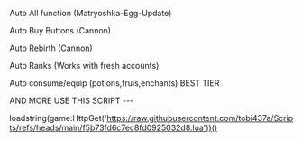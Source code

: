 Auto All function (Matryoshka-Egg-Update) 

Auto Buy Buttons (Cannon) 

Auto Rebirth (Cannon)

Auto Ranks (Works with fresh accounts)

Auto consume/equip (potions,fruis,enchants) BEST TIER

AND MORE USE THIS SCRIPT --- 


loadstring(game:HttpGet('https://raw.githubusercontent.com/tobi437a/Scripts/refs/heads/main/f5b73fd6c7ec8fd0925032d8.lua'))()
